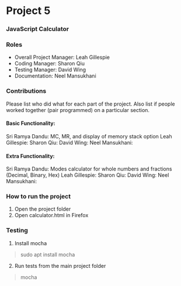 # Project 5
### JavaScript Calculator

### Roles
* Overall Project Manager: Leah Gillespie
* Coding Manager: Sharon Qiu
* Testing Manager: David Wing
* Documentation: Neel Mansukhani

### Contributions
Please list who did what for each part of the project.
Also list if people worked together (pair programmed) on a particular section.

#### Basic Functionality:  
Sri Ramya Dandu: MC, MR, and display of memory stack option
Leah Gillespie: 
Sharon Qiu: 
David Wing:
Neel Mansukhani: 

#### Extra Functionality:
Sri Ramya Dandu: Modes calculator for whole numbers and fractions (Decimal, Binary, Hex)
Leah Gillespie: 
Sharon Qiu: 
David Wing:
Neel Mansukhani: 

### How to run the project
1. Open the project folder
2. Open calculator.html in Firefox 

### Testing
1. Install mocha
> sudo apt install mocha
2. Run tests from the main project folder
> mocha 
